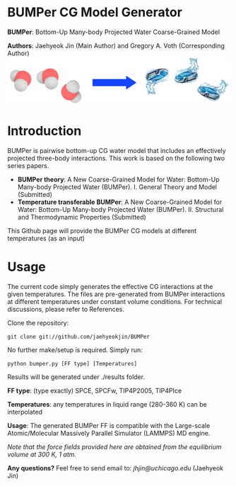 # BUMPer CG Model Generator
**BUMPer**: Bottom-Up Many-body Projected Water Coarse-Grained Model

**Authors**: Jaehyeok Jin (Main Author) and Gregory A. Voth (Corresponding Author)
![BUMPer Concept Art](https://github.com/jaehyeokjin/BUMPer/blob/master/BUMPer_Schematic.png)

# Introduction
BUMPer is pairwise bottom-up CG water model that includes an effectively projected three-body interactions.
This work is based on the following two series papers. 
* **BUMPer theory**: A New Coarse-Grained Model for Water: Bottom-Up Many-body Projected Water (BUMPer). I. General Theory and Model (Submitted)
* **Temperature transferable BUMPer**: A New Coarse-Grained Model for Water: Bottom-Up Many-body Projected Water (BUMPer). II. Structural and Thermodynamic Properties (Submitted)

This Github page will provide the BUMPer CG models at different temperatures (as an input)

# Usage
The current code simply generates the effective CG interactions at the given temperatures. The files are pre-generated from BUMPer interactions at different temperatures under constant volume conditions. For technical discussions, please refer to References.

Clone the repository:
<pre><code>git clone git://github.com/jaehyeokjin/BUMPer</pre></code>

No further make/setup is required. Simply run:
<pre><code>python bumper.py [FF type] [Temperatures]</pre></code>

Results will be generated under ./results folder.

**FF type**: (type exactly) SPCE, SPCFw, TIP4P2005, TIP4PIce

**Temperatures**: any temperatures in liquid range (280-360 K) can be interpolated

**Usage**: The generated BUMPer FF is compatible with the Large-scale Atomic/Molecular Massively Parallel Simulator (LAMMPS) MD engine.

_Note that the force fields provided here are obtained from the equilibrium volume at 300 K, 1 atm._

**Any questions?** Feel free to send email to: _jhjin@uchicago.edu_ (Jaehyeok Jin)
